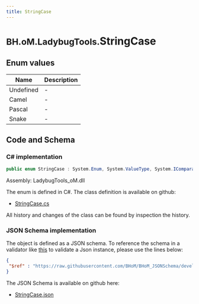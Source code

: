 ```yaml
---
title: StringCase
---
```


# <small>BH.oM.LadybugTools.</small>**StringCase**



## Enum values

| Name            | Description                                                    |
|-----------------|----------------------------------------------------------------|
| Undefined |  -  |
| Camel |  -  |
| Pascal |  -  |
| Snake |  -  |


## Code and Schema

### C# implementation

``` C# title="C#"
public enum StringCase : System.Enum, System.ValueType, System.IComparable, System.ISpanFormattable, System.IFormattable, System.IConvertible
```

Assembly: LadybugTools_oM.dll

The enum is defined in C#. The class definition is available on github:

- [StringCase.cs](https://github.com/BHoM/LadybugTools_Toolkit/blob/develop/LadybugTools_oM/Enum\StringCase.cs)

All history and changes of the class can be found by inspection the history.
### JSON Schema implementation

The object is defined as a JSON schema. To reference the schema in a validator like [this](https://www.jsonschemavalidator.net/) to validate a Json instance, please use the lines below:

``` json title="JSON Schema"
{
 "$ref" : "https://raw.githubusercontent.com/BHoM/BHoM_JSONSchema/develop/LadybugTools_oM/StringCase.json"
}
```

The JSON Schema is available on github here:

- [StringCase.json](https://github.com/BHoM/BHoM_JSONSchema/blob/develop/LadybugTools_oM/StringCase.json)
